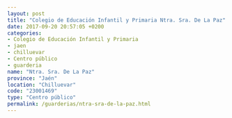 ```yaml
---
layout: post
title: "Colegio de Educación Infantil y Primaria Ntra. Sra. De La Paz"
date: 2017-09-20 20:57:05 +0200
categories:
- Colegio de Educación Infantil y Primaria
- jaen
- chilluevar
- Centro público
- guarderia
name: "Ntra. Sra. De La Paz"
province: "Jaén"
location: "Chilluevar"
code: "23001469"
type: "Centro público"
permalink: /guarderias/ntra-sra-de-la-paz.html
---
```

